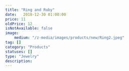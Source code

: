 ```yaml
---
title: "Ring and Ruby" 
date:   2018-12-30 01:00:00
price: 11
oldPrice: 12
isNotAvailable: false
image: 
    medium: "/z-media/images/products/new/Ring2.jpeg"
tag: []
category: "Products"
statuses: []
type: "Jewelry"
description: 
---
```

